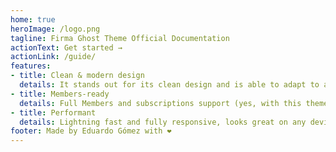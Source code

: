 ```yaml
---
home: true
heroImage: /logo.png
tagline: Firma Ghost Theme Official Documentation
actionText: Get started →
actionLink: /guide/
features:
- title: Clean & modern design
  details: It stands out for its clean design and is able to adapt to any company's identity. Light and dark version available.
- title: Members-ready
  details: Full Members and subscriptions support (yes, with this theme you can turn your audience into a business).
- title: Performant
  details: Lightning fast and fully responsive, looks great on any device. Compatible with modern browsers. Accessibility as part of its core.
footer: Made by Eduardo Gómez with ❤️
---
```

